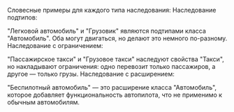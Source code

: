 Словесные примеры для каждого типа наследования:
Наследование подтипов:

"Легковой автомобиль" и "Грузовик" являются подтипами класса "Автомобиль". Оба могут двигаться, но делают это немного по-разному.
Наследование с ограничением:

"Пассажирское такси" и "Грузовое такси" наследуют свойства "Такси", но накладывают ограничения: одно перевозит только пассажиров, а другое — только грузы.
Наследование с расширением:

"Беспилотный автомобиль" — это расширение класса "Автомобиль", которое добавляет функциональность автопилота, что не применимо к обычным автомобилям.